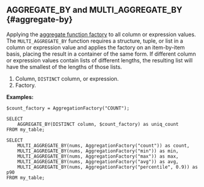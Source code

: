 ## AGGREGATE_BY and MULTI_AGGREGATE_BY {#aggregate-by}
Applying the [aggregate function factory](../../basic.md#aggregationfactory) to all column or expression values. The `MULTI_AGGREGATE_BY` function requires a structure, tuple, or list in a column or expression value and applies the factory on an item-by-item basis, placing the result in a container of the same form. If different column or expression values contain lists of different lengths, the resulting list will have the smallest of the lengths of those lists.

1. Column, `DISTINCT` column, or expression.
2. Factory.

**Examples:**
```yql
$count_factory = AggregationFactory("COUNT");

SELECT
    AGGREGATE_BY(DISTINCT column, $count_factory) as uniq_count
FROM my_table;

SELECT
    MULTI_AGGREGATE_BY(nums, AggregationFactory("count")) as count,
    MULTI_AGGREGATE_BY(nums, AggregationFactory("min")) as min,
    MULTI_AGGREGATE_BY(nums, AggregationFactory("max")) as max,
    MULTI_AGGREGATE_BY(nums, AggregationFactory("avg")) as avg,
    MULTI_AGGREGATE_BY(nums, AggregationFactory("percentile", 0.9)) as p90
FROM my_table;
```

